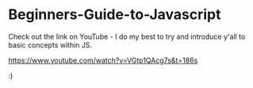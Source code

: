 # Beginners-Guide-to-Javascript

Check out the link on YouTube - I do my best to try and introduce y'all to basic concepts within JS.

https://www.youtube.com/watch?v=VGtp1QAcg7s&t=186s

:)
